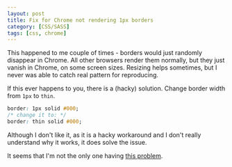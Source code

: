 ```yaml
---
layout: post
title: Fix for Chrome not rendering 1px borders
category: [CSS/SASS]
tags: [css, chrome]
---
```


This happened to me couple of times - borders would just randomly disappear in Chrome. All other browsers render them normally, but they just vanish in Chrome, on some screen sizes. Resizing helps sometimes, but I never was able to catch real pattern for reproducing.

If this ever happens to you, there is a (hacky) solution.
Change border width from `1px` to `thin`.

```css
border: 1px solid #000;
/* change it to: */
border: thin solid #000;
```

Although I don't like it, as it is a hacky workaround and I don't really understand why it works, it does solve the issue.

It seems that I'm not the only one having [this problem](https://productforums.google.com/forum/#!topic/chrome/r1neUxqo5Gc).
